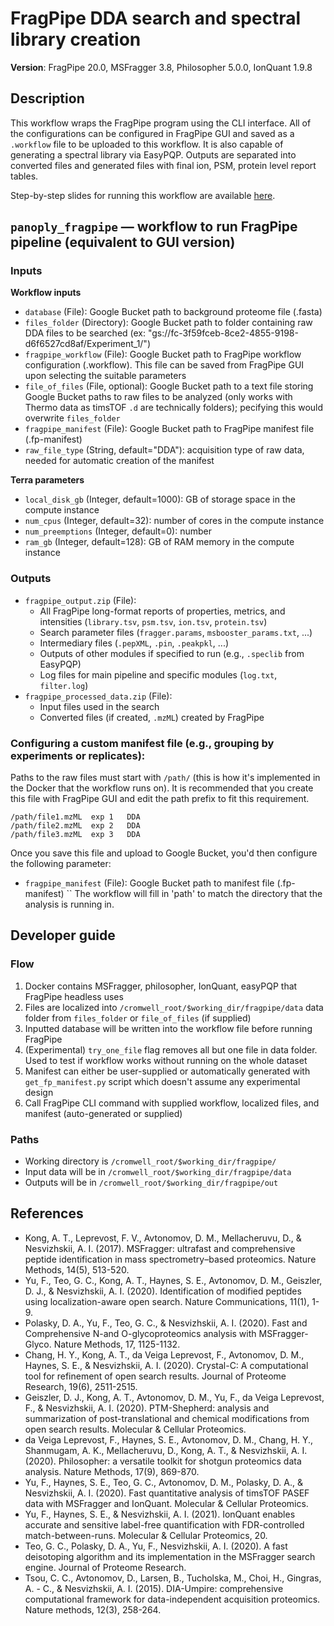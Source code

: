 # FragPipe DDA search and spectral library creation
**Version**: FragPipe 20.0, MSFragger 3.8, Philosopher 5.0.0, IonQuant 1.9.8

## Description
This workflow wraps the FragPipe program using the CLI interface. All of the configurations can be configured in FragPipe GUI and saved as a `.workflow` file to be uploaded to this workflow. It is also capable of generating a spectral library via EasyPQP. Outputs are separated into converted files and generated files with final ion, PSM, protein level report tables.

Step-by-step slides for running this workflow are available [here](https://docs.google.com/presentation/d/1Rmer-oOaP-Eqo5tyxtGG-AlM4BpQaWjkpL0GBxd-VlY/edit?usp=sharing).

## `panoply_fragpipe` — workflow to run FragPipe pipeline (equivalent to GUI version)
### Inputs
**Workflow inputs**
- `database` (File): Google Bucket path to background proteome file (.fasta)
- `files_folder` (Directory): Google Bucket path to folder containing raw DDA files to be searched (ex: "gs://fc-3f59fceb-8ce2-4855-9198-d6f6527cd8af/Experiment_1/")
- `fragpipe_workflow` (File): Google Bucket path to FragPipe workflow configuration (.workflow). This file can be saved from FragPipe GUI upon selecting the suitable parameters
- `file_of_files` (File, optional): Google Bucket path to a text file storing Google Bucket paths to raw files to be analyzed (only works with Thermo data as timsTOF `.d` are technically folders); pecifying this would overwrite `files_folder`
- `fragpipe_manifest` (File): Google Bucket path to FragPipe manifest file (.fp-manifest) 
- `raw_file_type` (String, default="DDA"): acquisition type of raw data, needed for automatic creation of the manifest

**Terra parameters**
- `local_disk_gb` (Integer, default=1000): GB of storage space in the compute instance
- `num_cpus` (Integer, default=32): number of cores in the compute instance
- `num_preemptions` (Integer, default=0): number 
- `ram_gb` (Integer, default=128): GB of RAM memory in the compute instance

### Outputs
- `fragpipe_output.zip` (File):
    - All FragPipe long-format reports of properties, metrics, and intensities (`library.tsv`, `psm.tsv`, `ion.tsv`, `protein.tsv`)
    - Search parameter files (`fragger.params`, `msbooster_params.txt`, ...)
    - Intermediary files (`.pepXML`, `.pin`, `.peakpkl`, ...)
    - Outputs of other modules if specified to run (e.g., `.speclib` from EasyPQP)
    - Log files for main pipeline and specific modules (`log.txt`, `filter.log`)
- `fragpipe_processed_data.zip` (File):
    - Input files used in the search
    - Converted files (if created, `.mzML`) created by FragPipe

### Configuring a custom manifest file (e.g., grouping by experiments or replicates):
Paths to the raw files must start with `/path/` (this is how it's implemented in the Docker that the workflow runs on). It is recommended that you create this file with FragPipe GUI and edit the path prefix to fit this requirement.
```
/path/file1.mzML  exp 1   DDA
/path/file2.mzML  exp 2   DDA
/path/file3.mzML  exp 3   DDA
```
Once you save this file and upload to Google Bucket, you'd then configure the following parameter:
- `fragpipe_manifest` (File): Google Bucket path to manifest file (.fp-manifest)
``
The workflow will fill in 'path' to match the directory that the analysis is running in.

## Developer guide 
### Flow
1. Docker contains MSFragger, philosopher, IonQuant, easyPQP that FragPipe headless uses
2. Files are localized into `/cromwell_root/$working_dir/fragpipe/data` data folder from `files_folder` or `file_of_files` (if supplied)
3. Inputted database will be written into the workflow file before running FragPipe
4. (Experimental) `try_one_file` flag removes all but one file in data folder. Used to test if workflow works without running on the whole dataset
5. Manifest can either be user-supplied or automatically generated with `get_fp_manifest.py` script which doesn't assume any experimental design
6. Call FragPipe CLI command with supplied workflow, localized files, and manifest (auto-generated or supplied)

### Paths
- Working directory is `/cromwell_root/$working_dir/fragpipe/`
- Input data will be in `/cromwell_root/$working_dir/fragpipe/data`
- Outputs will be in `/cromwell_root/$working_dir/fragpipe/out`

## References
- Kong, A. T., Leprevost, F. V., Avtonomov, D. M., Mellacheruvu, D., & Nesvizhskii, A. I. (2017). MSFragger: ultrafast and comprehensive peptide identification in mass spectrometry–based proteomics. Nature Methods, 14(5), 513-520.
- Yu, F., Teo, G. C., Kong, A. T., Haynes, S. E., Avtonomov, D. M., Geiszler, D. J., & Nesvizhskii, A. I. (2020). Identification of modified peptides using localization-aware open search. Nature Communications, 11(1), 1-9.
- Polasky, D. A., Yu, F., Teo, G. C., & Nesvizhskii, A. I. (2020). Fast and Comprehensive N-and O-glycoproteomics analysis with MSFragger-Glyco. Nature Methods, 17, 1125-1132.
- Chang, H. Y., Kong, A. T., da Veiga Leprevost, F., Avtonomov, D. M., Haynes, S. E., & Nesvizhskii, A. I. (2020). Crystal-C: A computational tool for refinement of open search results. Journal of Proteome Research, 19(6), 2511-2515.
- Geiszler, D. J., Kong, A. T., Avtonomov, D. M., Yu, F., da Veiga Leprevost, F., & Nesvizhskii, A. I. (2020). PTM-Shepherd: analysis and summarization of post-translational and chemical modifications from open search results. Molecular & Cellular Proteomics.
- da Veiga Leprevost, F., Haynes, S. E., Avtonomov, D. M., Chang, H. Y., Shanmugam, A. K., Mellacheruvu, D., Kong, A. T., & Nesvizhskii, A. I. (2020). Philosopher: a versatile toolkit for shotgun proteomics data analysis. Nature Methods, 17(9), 869-870.
- Yu, F., Haynes, S. E., Teo, G. C., Avtonomov, D. M., Polasky, D. A., & Nesvizhskii, A. I. (2020). Fast quantitative analysis of timsTOF PASEF data with MSFragger and IonQuant. Molecular & Cellular Proteomics.
- Yu, F., Haynes, S. E., & Nesvizhskii, A. I. (2021). IonQuant enables accurate and sensitive label-free quantification with FDR-controlled match-between-runs. Molecular & Cellular Proteomics, 20.
- Teo, G. C., Polasky, D. A., Yu, F., Nesvizhskii, A. I. (2020). A fast deisotoping algorithm and its implementation in the MSFragger search engine. Journal of Proteome Research.
- Tsou, C. C., Avtonomov, D., Larsen, B., Tucholska, M., Choi, H., Gingras, A. - C., & Nesvizhskii, A. I. (2015). DIA-Umpire: comprehensive computational framework for data-independent acquisition proteomics. Nature methods, 12(3), 258-264.
